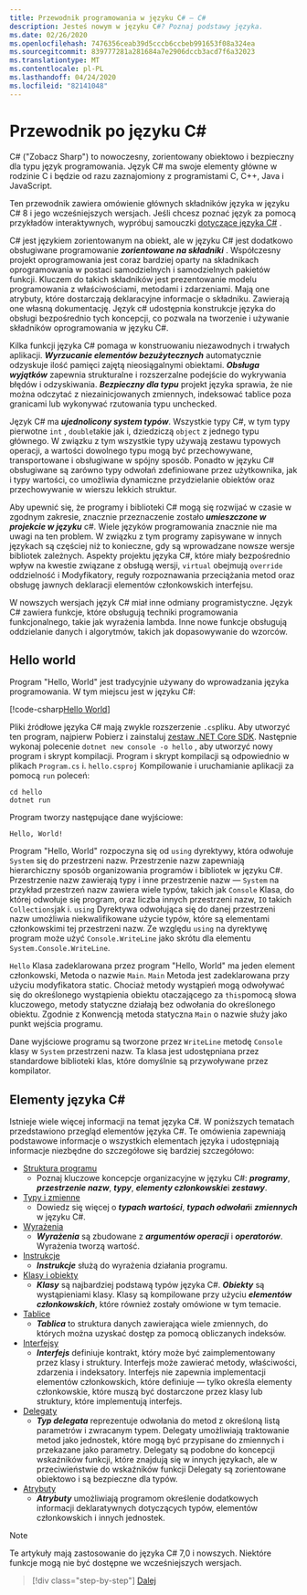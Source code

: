 ```yaml
---
title: Przewodnik programowania w języku C# — C#
description: Jesteś nowym w języku C#? Poznaj podstawy języka.
ms.date: 02/26/2020
ms.openlocfilehash: 7476356ceab39d5cccb6ccbeb991653f08a324ea
ms.sourcegitcommit: 839777281a281684a7e2906dccb3acd7f6a32023
ms.translationtype: MT
ms.contentlocale: pl-PL
ms.lasthandoff: 04/24/2020
ms.locfileid: "82141048"
---
```

# <a name="a-tour-of-the-c-language"></a>Przewodnik po języku C#

C# ("Zobacz Sharp") to nowoczesny, zorientowany obiektowo i bezpieczny dla typu język programowania. Język C# ma swoje elementy główne w rodzinie C i będzie od razu zaznajomiony z programistami C, C++, Java i JavaScript.

Ten przewodnik zawiera omówienie głównych składników języka w języku C# 8 i jego wcześniejszych wersjach. Jeśli chcesz poznać język za pomocą przykładów interaktywnych, wypróbuj samouczki [dotyczące języka C#](../tutorials/intro-to-csharp/index.md) .

C# jest językiem zorientowanym na obiekt, ale w języku C# jest dodatkowo obsługiwane programowanie ***zorientowane na składniki*** . Współczesny projekt oprogramowania jest coraz bardziej oparty na składnikach oprogramowania w postaci samodzielnych i samodzielnych pakietów funkcji. Kluczem do takich składników jest prezentowanie modelu programowania z właściwościami, metodami i zdarzeniami. Mają one atrybuty, które dostarczają deklaracyjne informacje o składniku. Zawierają one własną dokumentację. Język c# udostępnia konstrukcje języka do obsługi bezpośrednio tych koncepcji, co pozwala na tworzenie i używanie składników oprogramowania w języku C#.

Kilka funkcji języka C# pomaga w konstruowaniu niezawodnych i trwałych aplikacji. ***Wyrzucanie elementów bezużytecznych*** automatycznie odzyskuje ilość pamięci zajętą nieosiągalnymi obiektami. ***Obsługa wyjątków*** zapewnia strukturalne i rozszerzalne podejście do wykrywania błędów i odzyskiwania. ***Bezpieczny dla typu*** projekt języka sprawia, że nie można odczytać z niezainicjowanych zmiennych, indeksować tablice poza granicami lub wykonywać rzutowania typu unchecked.

Język C# ma ***ujednolicony system typów***. Wszystkie typy C#, w tym typy pierwotne `int` , `double`takie jak i, dziedziczą `object` z jednego typu głównego. W związku z tym wszystkie typy używają zestawu typowych operacji, a wartości dowolnego typu mogą być przechowywane, transportowane i obsługiwane w spójny sposób. Ponadto w języku C# obsługiwane są zarówno typy odwołań zdefiniowane przez użytkownika, jak i typy wartości, co umożliwia dynamiczne przydzielanie obiektów oraz przechowywanie w wierszu lekkich struktur.

Aby upewnić się, że programy i biblioteki C# mogą się rozwijać w czasie w zgodnym zakresie, znacznie przeznaczenie zostało ***umieszczone w projekcie w języku*** c#. Wiele języków programowania znacznie nie ma uwagi na ten problem. W związku z tym programy zapisywane w innych językach są częściej niż to konieczne, gdy są wprowadzane nowsze wersje bibliotek zależnych. Aspekty projektu języka C#, które miały bezpośrednio wpływ na kwestie związane z obsługą wersji, `virtual` obejmują `override` oddzielność i Modyfikatory, reguły rozpoznawania przeciążania metod oraz obsługę jawnych deklaracji elementów członkowskich interfejsu.

W nowszych wersjach język C# miał inne odmiany programistyczne. Język C# zawiera funkcje, które obsługują techniki programowania funkcjonalnego, takie jak wyrażenia lambda. Inne nowe funkcje obsługują oddzielanie danych i algorytmów, takich jak dopasowywanie do wzorców.

## <a name="hello-world"></a>Hello world

Program "Hello, World" jest tradycyjnie używany do wprowadzania języka programowania. W tym miejscu jest w języku C#:

[!code-csharp[Hello World](~/samples/snippets/csharp/tour/hello/Program.cs)]

Pliki źródłowe języka C# mają zwykle rozszerzenie `.cs`pliku. Aby utworzyć ten program, najpierw Pobierz i zainstaluj [zestaw .NET Core SDK](https://dotnet.microsoft.com/download). Następnie wykonaj polecenie `dotnet new console -o hello` , aby utworzyć nowy program i skrypt kompilacji. Program i skrypt kompilacji są odpowiednio w plikach `Program.cs` i. `hello.csproj` Kompilowanie i uruchamianie aplikacji za pomocą `run` poleceń:

```dotnetcli
cd hello
dotnet run
```

Program tworzy następujące dane wyjściowe:

```dotnetcli
Hello, World!
```

Program "Hello, World" rozpoczyna się od `using` dyrektywy, która odwołuje `System` się do przestrzeni nazw. Przestrzenie nazw zapewniają hierarchiczny sposób organizowania programów i bibliotek w języku C#. Przestrzenie nazw zawierają typy i inne przestrzenie nazw — `System` na przykład przestrzeń nazw zawiera wiele typów, takich jak `Console` Klasa, do której odwołuje się program, oraz liczba innych przestrzeni nazw, `IO` takich `Collections`jak i. `using` Dyrektywa odwołująca się do danej przestrzeni nazw umożliwia niekwalifikowane użycie typów, które są elementami członkowskimi tej przestrzeni nazw. Ze względu `using` na dyrektywę program może użyć `Console.WriteLine` jako skrótu dla elementu `System.Console.WriteLine`.

`Hello` Klasa zadeklarowana przez program "Hello, World" ma jeden element członkowski, Metoda o nazwie `Main`. `Main` Metoda jest zadeklarowana przy użyciu modyfikatora static. Chociaż metody wystąpień mogą odwoływać się do określonego wystąpienia obiektu otaczającego za `this`pomocą słowa kluczowego, metody statyczne działają bez odwołania do określonego obiektu. Zgodnie z Konwencją metoda statyczna `Main` o nazwie służy jako punkt wejścia programu.

Dane wyjściowe programu są tworzone przez `WriteLine` metodę `Console` klasy w `System` przestrzeni nazw. Ta klasa jest udostępniana przez standardowe biblioteki klas, które domyślnie są przywoływane przez kompilator.

## <a name="elements-of-the-c-language"></a>Elementy języka C#

Istnieje wiele więcej informacji na temat języka C#. W poniższych tematach przedstawiono przegląd elementów języka C#. Te omówienia zapewniają podstawowe informacje o wszystkich elementach języka i udostępniają informacje niezbędne do szczegółowe się bardziej szczegółowo:

- [Struktura programu](program-structure.md)
  - Poznaj kluczowe koncepcje organizacyjne w języku C#: ***programy***, ***przestrzenie nazw***, ***typy***, ***elementy członkowskie***i ***zestawy***.
- [Typy i zmienne](types-and-variables.md)
  - Dowiedz się więcej o ***typach wartości***, ***typach odwołań***i ***zmiennych*** w języku C#.
- [Wyrażenia](expressions.md)
  - ***Wyrażenia*** są zbudowane z ***argumentów operacji*** i ***operatorów***. Wyrażenia tworzą wartość.
- [Instrukcje](statements.md)
  - ***Instrukcje*** służą do wyrażenia działania programu.
- [Klasy i obiekty](classes-and-objects.md)
  - ***Klasy*** są najbardziej podstawą typów języka C#. ***Obiekty*** są wystąpieniami klasy. Klasy są kompilowane przy użyciu ***elementów członkowskich***, które również zostały omówione w tym temacie.
- [Tablice](arrays.md)
  - ***Tablica*** to struktura danych zawierająca wiele zmiennych, do których można uzyskać dostęp za pomocą obliczanych indeksów.
- [Interfejsy](interfaces.md)
  - ***Interfejs*** definiuje kontrakt, który może być zaimplementowany przez klasy i struktury. Interfejs może zawierać metody, właściwości, zdarzenia i indeksatory. Interfejs nie zapewnia implementacji elementów członkowskich, które definiuje — tylko określa elementy członkowskie, które muszą być dostarczone przez klasy lub struktury, które implementują interfejs.
- [Delegaty](delegates.md)
  - ***Typ delegata*** reprezentuje odwołania do metod z określoną listą parametrów i zwracanym typem. Delegaty umożliwiają traktowanie metod jako jednostek, które mogą być przypisane do zmiennych i przekazane jako parametry. Delegaty są podobne do koncepcji wskaźników funkcji, które znajdują się w innych językach, ale w przeciwieństwie do wskaźników funkcji Delegaty są zorientowane obiektowo i są bezpieczne dla typów.
- [Atrybuty](attributes.md)
  - ***Atrybuty*** umożliwiają programom określenie dodatkowych informacji deklaratywnych dotyczących typów, elementów członkowskich i innych jednostek.
  
> [!NOTE]
> Te artykuły mają zastosowanie do języka C# 7,0 i nowszych. Niektóre funkcje mogą nie być dostępne we wcześniejszych wersjach.

> [!div class="step-by-step"]
> [Dalej](program-structure.md)
